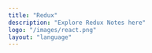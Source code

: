 ```yaml
---
title: "Redux"
description: "Explore Redux Notes here"
logo: "/images/react.png"
layout: "language"
---
```

